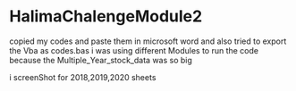 # HalimaChalengeModule2
copied my codes and paste them in microsoft word
and also tried to export the Vba as codes.bas
i was using different Modules to run the code because the Multiple_Year_stock_data was so big 

i screenShot for 2018,2019,2020 sheets
